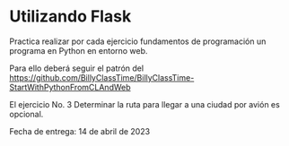 # Utilizando Flask

Practica realizar por cada ejercicio fundamentos de programación un programa en Python en entorno web.  

Para ello deberá seguir el patrón del https://github.com/BillyClassTime/BillyClassTime-StartWithPythonFromCLAndWeb

El ejercicio No. 3 Determinar la ruta para llegar a una ciudad por  avión es opcional. 

Fecha de entrega: 14 de abril de 2023

